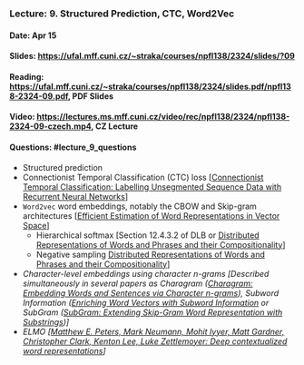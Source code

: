 ### Lecture: 9. Structured Prediction, CTC, Word2Vec
#### Date: Apr 15
#### Slides: https://ufal.mff.cuni.cz/~straka/courses/npfl138/2324/slides/?09
#### Reading: https://ufal.mff.cuni.cz/~straka/courses/npfl138/2324/slides.pdf/npfl138-2324-09.pdf, PDF Slides
#### Video: https://lectures.ms.mff.cuni.cz/video/rec/npfl138/2324/npfl138-2324-09-czech.mp4, CZ Lecture
#### Questions: #lecture_9_questions

- Structured prediction
- Connectionist Temporal Classification (CTC) loss [[Connectionist Temporal Classification: Labelling Unsegmented Sequence Data with Recurrent Neural Networks](https://www.cs.toronto.edu/~graves/icml_2006.pdf)]
- `Word2vec` word embeddings, notably the CBOW and Skip-gram architectures [[Efficient Estimation of Word Representations in Vector Space](https://arxiv.org/abs/1301.3781)]
  - Hierarchical softmax [Section 12.4.3.2 of DLB or [Distributed Representations of Words and Phrases and their Compositionality](https://arxiv.org/abs/1310.4546)]
  - Negative sampling [Distributed Representations of Words and Phrases and their Compositionality](https://arxiv.org/abs/1310.4546)]
- _Character-level embeddings using character n-grams [Described simultaneously in several papers as Charagram ([Charagram: Embedding Words and Sentences via Character n-grams](https://arxiv.org/abs/1607.02789)), Subword Information ([Enriching Word Vectors with Subword Information](https://arxiv.org/abs/1607.04606) or SubGram ([SubGram: Extending Skip-Gram Word Representation with Substrings](http://link.springer.com/chapter/10.1007/978-3-319-45510-5_21))]_
- _ELMO [[Matthew E. Peters, Mark Neumann, Mohit Iyyer, Matt Gardner, Christopher Clark, Kenton Lee, Luke Zettlemoyer: Deep contextualized word representations](https://arxiv.org/abs/1802.05365)]_
